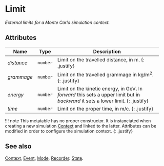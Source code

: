 # Limit
_External limits for a Monte Carlo simulation context._


## Attributes

|Name|Type|Description|
|----|----|-----------|
|*distance*|`number`| Limit on the travelled distance, in m. {: .justify} |
|*grammage*|`number`| Limit on the travelled grammage in kg/m<sup>2</sup>. {: .justify} |
|*energy*  |`number`| Limit on the kinetic energy, in GeV. In *forward* this sets a upper limit but in *backward* it sets a lower limit. {: .justify} |
|*time*    |`number`| Limit on the proper time, in m/c. {: .justify} |

!!! note
    This metatable has no proper constructor. It is instanciated when creating
    a new simulation [Context](Context.md) and linked to the latter. Attributes
    can be modified in order to configure the simulation context.
    {: .justify}

## See also

[Context](Context.md),
[Event](Event.md),
[Mode](Mode.md),
[Recorder](Recorder.md).
[State](State.md).
</div>
